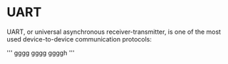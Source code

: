# UART
UART, or universal asynchronous receiver-transmitter, is one of the most used device-to-device communication protocols:

'''
gggg
gggg
ggggh
'''
